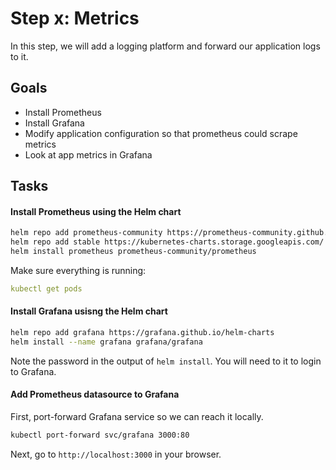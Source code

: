 # Step x: Metrics

In this step, we will add a logging platform and forward our application logs to it. 

## Goals

* Install Prometheus
* Install Grafana
* Modify application configuration so that prometheus could scrape metrics
* Look at app metrics in Grafana

## Tasks

#### Install Prometheus using the Helm chart

```bash
helm repo add prometheus-community https://prometheus-community.github.io/helm-charts
helm repo add stable https://kubernetes-charts.storage.googleapis.com/
helm install prometheus prometheus-community/prometheus
```

Make sure everything is running:
```yaml
kubectl get pods
```

#### Install Grafana usisng the Helm chart

```bash
helm repo add grafana https://grafana.github.io/helm-charts
helm install --name grafana grafana/grafana
```

Note the password in the output of `helm install`. You will need to it to login to Grafana.

#### Add Prometheus datasource to Grafana

First, port-forward Grafana service so we can reach it locally.

```bash
kubectl port-forward svc/grafana 3000:80
```

Next, go to `http://localhost:3000` in your browser.

